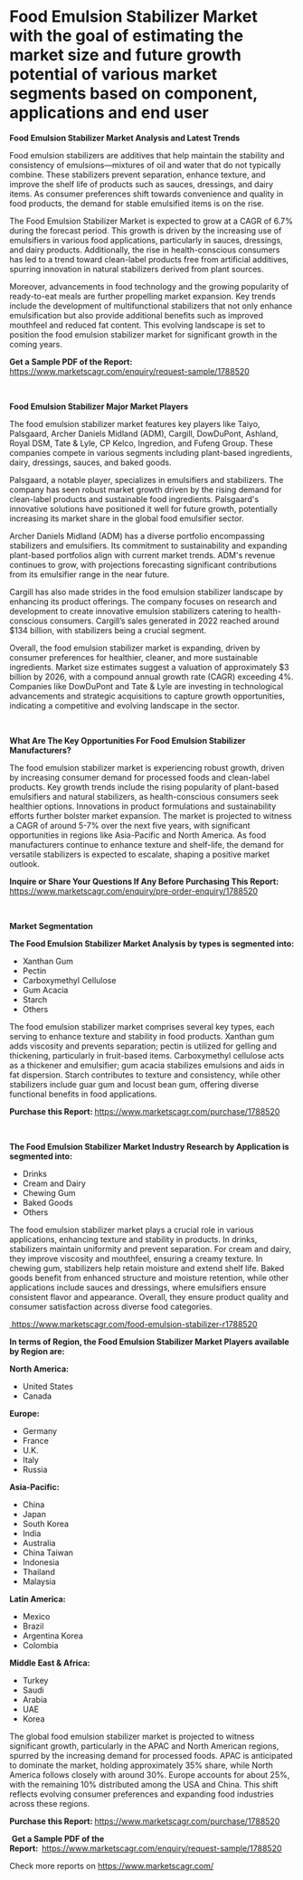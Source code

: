 <p><h1>Food Emulsion Stabilizer Market with the goal of estimating the market size and future growth potential of various market segments based on component, applications and end user</h1></p><p><strong>Food Emulsion Stabilizer Market Analysis and Latest Trends</strong></p>
<p><p>Food emulsion stabilizers are additives that help maintain the stability and consistency of emulsions—mixtures of oil and water that do not typically combine. These stabilizers prevent separation, enhance texture, and improve the shelf life of products such as sauces, dressings, and dairy items. As consumer preferences shift towards convenience and quality in food products, the demand for stable emulsified items is on the rise.</p><p>The Food Emulsion Stabilizer Market is expected to grow at a CAGR of 6.7% during the forecast period. This growth is driven by the increasing use of emulsifiers in various food applications, particularly in sauces, dressings, and dairy products. Additionally, the rise in health-conscious consumers has led to a trend toward clean-label products free from artificial additives, spurring innovation in natural stabilizers derived from plant sources.</p><p>Moreover, advancements in food technology and the growing popularity of ready-to-eat meals are further propelling market expansion. Key trends include the development of multifunctional stabilizers that not only enhance emulsification but also provide additional benefits such as improved mouthfeel and reduced fat content. This evolving landscape is set to position the food emulsion stabilizer market for significant growth in the coming years.</p></p>
<p><strong>Get a Sample PDF of the Report:&nbsp;</strong> <a href="https://www.marketscagr.com/enquiry/request-sample/1788520?utm_campaign=2480&utm_medium=2&utm_source=Github&utm_content=ia&utm_term=07042025&utm_id=food-emulsion-stabilizer">https://www.marketscagr.com/enquiry/request-sample/1788520</a></p>
<p>&nbsp;</p>
<p><strong>Food Emulsion Stabilizer Major Market Players</strong></p>
<p><p>The food emulsion stabilizer market features key players like Taiyo, Palsgaard, Archer Daniels Midland (ADM), Cargill, DowDuPont, Ashland, Royal DSM, Tate & Lyle, CP Kelco, Ingredion, and Fufeng Group. These companies compete in various segments including plant-based ingredients, dairy, dressings, sauces, and baked goods.</p><p>Palsgaard, a notable player, specializes in emulsifiers and stabilizers. The company has seen robust market growth driven by the rising demand for clean-label products and sustainable food ingredients. Palsgaard's innovative solutions have positioned it well for future growth, potentially increasing its market share in the global food emulsifier sector.</p><p>Archer Daniels Midland (ADM) has a diverse portfolio encompassing stabilizers and emulsifiers. Its commitment to sustainability and expanding plant-based portfolios align with current market trends. ADM's revenue continues to grow, with projections forecasting significant contributions from its emulsifier range in the near future.</p><p>Cargill has also made strides in the food emulsion stabilizer landscape by enhancing its product offerings. The company focuses on research and development to create innovative emulsion stabilizers catering to health-conscious consumers. Cargill’s sales generated in 2022 reached around $134 billion, with stabilizers being a crucial segment.</p><p>Overall, the food emulsion stabilizer market is expanding, driven by consumer preferences for healthier, cleaner, and more sustainable ingredients. Market size estimates suggest a valuation of approximately $3 billion by 2026, with a compound annual growth rate (CAGR) exceeding 4%. Companies like DowDuPont and Tate & Lyle are investing in technological advancements and strategic acquisitions to capture growth opportunities, indicating a competitive and evolving landscape in the sector.</p></p>
<p>&nbsp;</p>
<p><strong>What Are The Key Opportunities For Food Emulsion Stabilizer Manufacturers?</strong></p>
<p><p>The food emulsion stabilizer market is experiencing robust growth, driven by increasing consumer demand for processed foods and clean-label products. Key growth trends include the rising popularity of plant-based emulsifiers and natural stabilizers, as health-conscious consumers seek healthier options. Innovations in product formulations and sustainability efforts further bolster market expansion. The market is projected to witness a CAGR of around 5-7% over the next five years, with significant opportunities in regions like Asia-Pacific and North America. As food manufacturers continue to enhance texture and shelf-life, the demand for versatile stabilizers is expected to escalate, shaping a positive market outlook.</p></p>
<p><strong>Inquire or Share Your Questions If Any Before Purchasing This Report:</strong> <a href="https://www.marketscagr.com/enquiry/pre-order-enquiry/1788520?utm_campaign=2480&utm_medium=2&utm_source=Github&utm_content=ia&utm_term=07042025&utm_id=food-emulsion-stabilizer">https://www.marketscagr.com/enquiry/pre-order-enquiry/1788520</a></p>
<p>&nbsp;</p>
<p><strong>Market Segmentation</strong></p>
<p><strong>The Food Emulsion Stabilizer Market Analysis by types is segmented into:</strong></p>
<p><ul><li>Xanthan Gum</li><li>Pectin</li><li>Carboxymethyl Cellulose</li><li>Gum Acacia</li><li>Starch</li><li>Others</li></ul></p>
<p><p>The food emulsion stabilizer market comprises several key types, each serving to enhance texture and stability in food products. Xanthan gum adds viscosity and prevents separation; pectin is utilized for gelling and thickening, particularly in fruit-based items. Carboxymethyl cellulose acts as a thickener and emulsifier; gum acacia stabilizes emulsions and aids in fat dispersion. Starch contributes to texture and consistency, while other stabilizers include guar gum and locust bean gum, offering diverse functional benefits in food applications.</p></p>
<p><strong>Purchase this Report:&nbsp;</strong><a href="https://www.marketscagr.com/purchase/1788520?utm_campaign=2480&utm_medium=2&utm_source=Github&utm_content=ia&utm_term=07042025&utm_id=food-emulsion-stabilizer">https://www.marketscagr.com/purchase/1788520</a></p>
<p>&nbsp;</p>
<p><strong>The Food Emulsion Stabilizer Market Industry Research by Application is segmented into:</strong></p>
<p><ul><li>Drinks</li><li>Cream and Dairy</li><li>Chewing Gum</li><li>Baked Goods</li><li>Others</li></ul></p>
<p><p>The food emulsion stabilizer market plays a crucial role in various applications, enhancing texture and stability in products. In drinks, stabilizers maintain uniformity and prevent separation. For cream and dairy, they improve viscosity and mouthfeel, ensuring a creamy texture. In chewing gum, stabilizers help retain moisture and extend shelf life. Baked goods benefit from enhanced structure and moisture retention, while other applications include sauces and dressings, where emulsifiers ensure consistent flavor and appearance. Overall, they ensure product quality and consumer satisfaction across diverse food categories.</p></p>
<p><a href="https://www.marketscagr.com/food-emulsion-stabilizer-r1788520?utm_campaign=2480&utm_medium=2&utm_source=Github&utm_content=ia&utm_term=07042025&utm_id=food-emulsion-stabilizer">&nbsp;https://www.marketscagr.com/food-emulsion-stabilizer-r1788520</a></p>
<p><strong>In terms of Region, the Food Emulsion Stabilizer Market Players available by Region are:</strong></p>
<p>
    <p> <strong> North America: </strong>
        <ul>
            <li>United States</li>
            <li>Canada</li>
        </ul>
        </p> 
    <p> <strong> Europe: </strong>
        <ul>
            <li>Germany</li>
            <li>France</li>
            <li>U.K.</li>
            <li>Italy</li>
            <li>Russia</li>
        </ul>
        </p> 
    <p> <strong> Asia-Pacific: </strong>
        <ul>
            <li>China</li>
            <li>Japan</li>
            <li>South Korea</li>
            <li>India</li>
            <li>Australia</li>
            <li>China Taiwan</li>
            <li>Indonesia</li>
            <li>Thailand</li>
            <li>Malaysia</li>
        </ul>
        </p> 
    <p> <strong> Latin America: </strong>
        <ul>
            <li>Mexico</li>
            <li>Brazil</li>
            <li>Argentina Korea</li>
            <li>Colombia</li>
        </ul>
        </p> 
    <p> <strong> Middle East & Africa: </strong>
        <ul>
            <li>Turkey</li>
            <li>Saudi</li>
            <li>Arabia</li>
            <li>UAE</li>
            <li>Korea</li>
        </ul>
    </p>
    </p>
<p><p>The global food emulsion stabilizer market is projected to witness significant growth, particularly in the APAC and North American regions, spurred by the increasing demand for processed foods. APAC is anticipated to dominate the market, holding approximately 35% share, while North America follows closely with around 30%. Europe accounts for about 25%, with the remaining 10% distributed among the USA and China. This shift reflects evolving consumer preferences and expanding food industries across these regions.</p></p>
<p><strong>Purchase this Report: </strong><a href="https://www.marketscagr.com/purchase/1788520?utm_campaign=2480&utm_medium=2&utm_source=Github&utm_content=ia&utm_term=07042025&utm_id=food-emulsion-stabilizer">https://www.marketscagr.com/purchase/1788520</a></p>
<p>&nbsp;<strong>Get a Sample PDF of the Report:&nbsp;&nbsp;</strong><a href="https://www.marketscagr.com/enquiry/request-sample/1788520?utm_campaign=2480&utm_medium=2&utm_source=Github&utm_content=ia&utm_term=07042025&utm_id=food-emulsion-stabilizer">https://www.marketscagr.com/enquiry/request-sample/1788520</a></p>
<p><strong></strong></p>
<p>Check more reports on <a href="https://www.marketscagr.com/?utm_campaign=2480&utm_medium=2&utm_source=Github&utm_content=ia&utm_term=07042025&utm_id=food-emulsion-stabilizer">https://www.marketscagr.com/</a></p>